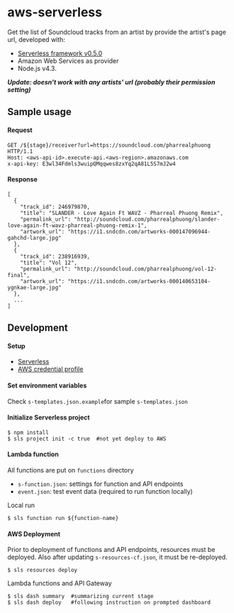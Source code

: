 # aws-serverless
Get the list of Soundcloud tracks from an artist by provide the artist's page url, developed with:

* [Serverless framework v0.5.0](http://docs.serverless.com/v0.5.0/docs) 
* Amazon Web Services as provider
* Node.js v4.3.

***Update: doesn't work with any artists' url (probably their permission setting)***

## Sample usage

#### Request
```
GET /${stage}/receiver?url=https://soundcloud.com/pharrealphuong HTTP/1.1
Host: <aws-api-id>.execute-api.<aws-region>.amazonaws.com
x-api-key: E3wl34Fdmls3wuipQMqqwes8zxYq2qA81L5S7mJ2w4
```

#### Response
```
[
  {
    "track_id": 246979870,
    "title": "SLANDER - Love Again Ft WAVZ - Pharreal Phuong Remix",
    "permalink_url": "http://soundcloud.com/pharrealphuong/slander-love-again-ft-wavz-pharreal-phuong-remix-1",
    "artwork_url": "https://i1.sndcdn.com/artworks-000147096944-gahchd-large.jpg"
  },
  {
    "track_id": 238916939,
    "title": "Vol 12",
    "permalink_url": "http://soundcloud.com/pharrealphuong/vol-12-final",
    "artwork_url": "https://i1.sndcdn.com/artworks-000140653104-ygnkae-large.jpg"
  },
  ...
]  
```


## Development
#### Setup
* [Serverless]()
* [AWS credential profile]()

#### Set environment variables
Check ```s-templates.json.example```for sample ```s-templates.json```

#### Initialize Serverless project
```
$ npm install
$ sls project init -c true  #not yet deploy to AWS
```

#### Lambda function
All functions are put on ```functions``` directory

* ```s-function.json```: settings for function and API endpoints
* ```event.json```: test event data (required to run function locally)

Local run

```
$ sls function run ${function-name}
```

#### AWS Deployment
Prior to deployment of functions and API endpoints, resources must be deployed. Also after updating ```s-resources-cf.json```, it must be re-deployed.

```
$ sls resources deploy
```

Lambda functions and API Gateway

```
$ sls dash summary	#summarizing current stage
$ sls dash deploy	#following instruction on prompted dashboard
```



